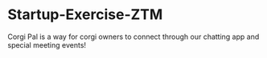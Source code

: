 # Startup-Exercise-ZTM
Corgi Pal is a way for corgi owners to connect through our chatting app and special meeting events!
